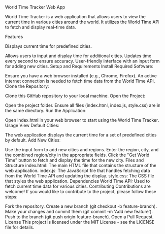 World Time Tracker Web App

World Time Tracker is a web application that allows users to view the current time in various cities around the world. It utilizes the World Time API to fetch and display real-time data.

Features

Displays current time for predefined cities.

Allows users to input and display time for additional cities.
Updates time every second to ensure accuracy.
User-friendly interface with an input form for adding new cities.
Setup and Requirements
Install Required Software:

Ensure you have a web browser installed (e.g., Chrome, Firefox).
An active internet connection is needed to fetch time data from the World Time API.
Clone the Repository:

Clone this GitHub repository to your local machine.
Open the Project:

Open the project folder.
Ensure all files (index.html, index.js, style.css) are in the same directory.
Run the Application:

Open index.html in your web browser to start using the World Time Tracker.
Usage
View Default Cities:

The web application displays the current time for a set of predefined cities by default.
Add New Cities:

Use the input form to add new cities and regions.
Enter the region, city, and the combined region/city in the appropriate fields.
Click the "Get World Time" button to fetch and display the time for the new city.
Files and Structure
index.html: The main HTML file that contains the structure of the web application.
index.js: The JavaScript file that handles fetching data from the World Time API and updating the display.
style.css: The CSS file that styles the web application.
Dependencies
World Time API: Used to fetch current time data for various cities.
Contributing
Contributions are welcome! If you would like to contribute to the project, please follow these steps:

Fork the repository.
Create a new branch (git checkout -b feature-branch).
Make your changes and commit them (git commit -m 'Add new feature').
Push to the branch (git push origin feature-branch).
Open a Pull Request.
License
This project is licensed under the MIT License - see the LICENSE file for details.
